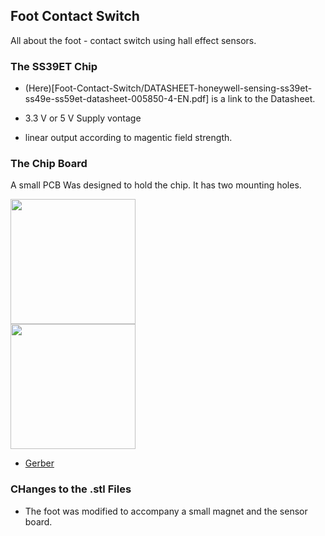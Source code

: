 ## Foot Contact Switch

All about the foot - contact switch using hall effect sensors.

### The SS39ET Chip
* (Here)[Foot-Contact-Switch/DATASHEET-honeywell-sensing-ss39et-ss49e-ss59et-datasheet-005850-4-EN.pdf] is a link to the Datasheet.

* 3.3 V or 5 V Supply vontage
* linear output according to magentic field strength.

### The Chip Board
A small PCB Was designed to hold the chip. It has two mounting holes.

<img src="Solo12-Robot/Foot-Contact-Switch/2D_Pcb_Viev.png" width="200"><br>
<img src="Solo12-Robot/Foot-Contact-Switch/3D_Pcb_Viev.png" width="200"><br>

* [Gerber](Solo12-Robot/Foot-Contact-Switch/Gerber_PCB_2020-11-27_11-35-32_2020-11-27_13-27-24.zip)

### CHanges to the .stl Files

* The foot was modified to accompany a small magnet and the sensor board.
